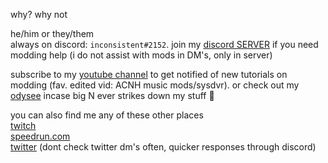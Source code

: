 why? why not

he/him or they/them  
always on discord: `inconsistent#2152`. join my [discord SERVER](https://discord.gg/HDzZBEaNmN) if you need modding help (i do not assist with mods in DM's, only in server)

subscribe to my [youtube channel](https://www.youtube.com/c/inconsistent_dg/) to get notified of new tutorials on modding (fav. edited vid: ACNH music mods/sysdvr). or check out my [odysee](https://odysee.com/@inconsistent:6) incase big N ever strikes down my stuff 🥴

you can also find me any of these other places  
[twitch](https://www.twitch.tv/inconsistent_dg)  
[speedrun.com](https://www.speedrun.com/user/inconsistent)  
[twitter](https://twitter.com/inconsistent_dg) (dont check twitter dm's often, quicker responses through discord)  

